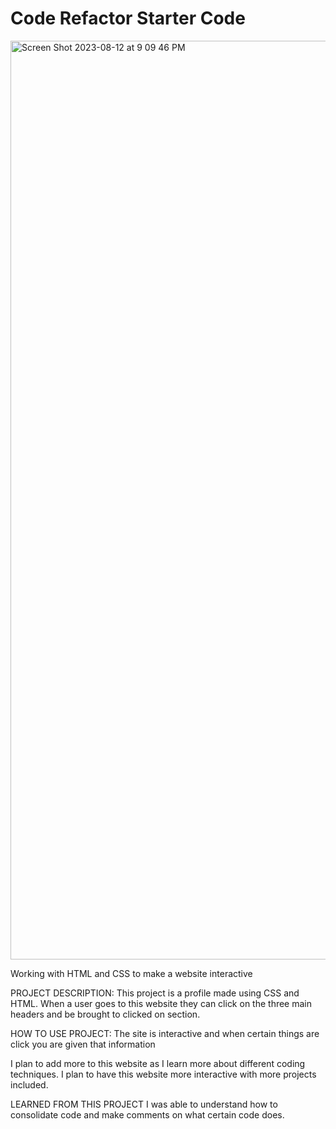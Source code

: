 # Code Refactor Starter Code

<img width="1470" alt="Screen Shot 2023-08-12 at 9 09 46 PM" src="https://github.com/evviecurran/html.css.appearance/assets/125322606/b681bbbb-0e71-4dda-83c1-c90b5dd1c564">


Working with HTML and CSS to make a website interactive

PROJECT DESCRIPTION: This project is a profile made using CSS and HTML. When a user goes to this website they can click on the three main headers and be brought to clicked on section. 

HOW TO USE PROJECT: The site is interactive and when certain things are click you are given that information

I plan to add more to this website as I learn more about different coding techniques. I plan to have this website more interactive with more projects included.

LEARNED FROM THIS PROJECT I was able to understand how to consolidate code and make comments on what certain code does. 

